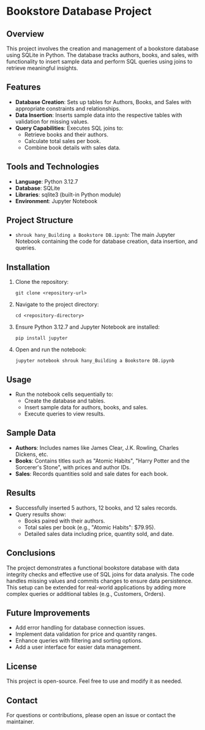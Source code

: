 # Bookstore Database Project

## Overview
This project involves the creation and management of a bookstore database using SQLite in Python. The database tracks authors, books, and sales, with functionality to insert sample data and perform SQL queries using joins to retrieve meaningful insights.

## Features
- **Database Creation**: Sets up tables for Authors, Books, and Sales with appropriate constraints and relationships.
- **Data Insertion**: Inserts sample data into the respective tables with validation for missing values.
- **Query Capabilities**: Executes SQL joins to:
  - Retrieve books and their authors.
  - Calculate total sales per book.
  - Combine book details with sales data.

## Tools and Technologies
- **Language**: Python 3.12.7
- **Database**: SQLite
- **Libraries**: sqlite3 (built-in Python module)
- **Environment**: Jupyter Notebook

## Project Structure
- `shrouk hany_Building a Bookstore DB.ipynb`: The main Jupyter Notebook containing the code for database creation, data insertion, and queries.

## Installation
1. Clone the repository:
   ```
   git clone <repository-url>
   ```
2. Navigate to the project directory:
   ```
   cd <repository-directory>
   ```
3. Ensure Python 3.12.7 and Jupyter Notebook are installed:
   ```
   pip install jupyter
   ```
4. Open and run the notebook:
   ```
   jupyter notebook shrouk hany_Building a Bookstore DB.ipynb
   ```

## Usage
- Run the notebook cells sequentially to:
  - Create the database and tables.
  - Insert sample data for authors, books, and sales.
  - Execute queries to view results.

## Sample Data
- **Authors**: Includes names like James Clear, J.K. Rowling, Charles Dickens, etc.
- **Books**: Contains titles such as "Atomic Habits", "Harry Potter and the Sorcerer's Stone", with prices and author IDs.
- **Sales**: Records quantities sold and sale dates for each book.

## Results
- Successfully inserted 5 authors, 12 books, and 12 sales records.
- Query results show:
  - Books paired with their authors.
  - Total sales per book (e.g., "Atomic Habits": $79.95).
  - Detailed sales data including price, quantity sold, and date.

## Conclusions
The project demonstrates a functional bookstore database with data integrity checks and effective use of SQL joins for data analysis. The code handles missing values and commits changes to ensure data persistence. This setup can be extended for real-world applications by adding more complex queries or additional tables (e.g., Customers, Orders).

## Future Improvements
- Add error handling for database connection issues.
- Implement data validation for price and quantity ranges.
- Enhance queries with filtering and sorting options.
- Add a user interface for easier data management.

## License
This project is open-source. Feel free to use and modify it as needed.

## Contact
For questions or contributions, please open an issue or contact the maintainer.